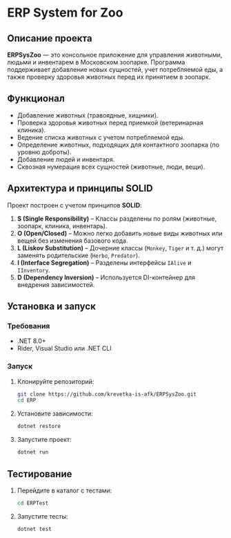 # ERP System for Zoo

## Описание проекта
**ERPSysZoo** — это консольное приложение для управления животными, людьми и инвентарем в Московском зоопарке. Программа поддерживает добавление новых сущностей, учет потребляемой еды, а также проверку здоровья животных перед их принятием в зоопарк.

## Функционал
- Добавление животных (травоядные, хищники).
- Проверка здоровья животных перед приемкой (ветеринарная клиника).
- Ведение списка животных с учетом потребляемой еды.
- Определение животных, подходящих для контактного зоопарка (по уровню доброты).
- Добавление людей и инвентаря.
- Сквозная нумерация всех сущностей (животные, люди, вещи).

## Архитектура и принципы SOLID
Проект построен с учетом принципов **SOLID**:

1. **S (Single Responsibility)** – Классы разделены по ролям (животные, зоопарк, клиника, инвентарь).
2. **O (Open/Closed)** – Можно легко добавить новые виды животных или вещей без изменения базового кода.
3. **L (Liskov Substitution)** – Дочерние классы (`Monkey`, `Tiger` и т. д.) могут заменять родительские (`Herbo`, `Predator`).
4. **I (Interface Segregation)** – Разделены интерфейсы `IAlive` и `IInventory`.
5. **D (Dependency Inversion)** – Используется DI-контейнер для внедрения зависимостей.

## Установка и запуск

### Требования
- .NET 8.0+
- Rider, Visual Studio или .NET CLI

### Запуск
1. Клонируйте репозиторий:
   ```sh
   git clone https://github.com/krevetka-is-afk/ERPSysZoo.git
   cd ERP
   ```
2. Установите зависимости:
   ```sh
   dotnet restore
   ```
3. Запустите проект:
   ```sh
   dotnet run
   ```

## Тестирование
1. Перейдите в каталог с тестами:
   ```sh
   cd ERPTest
   ```
2. Запустите тесты:
   ```sh
   dotnet test
   ```
